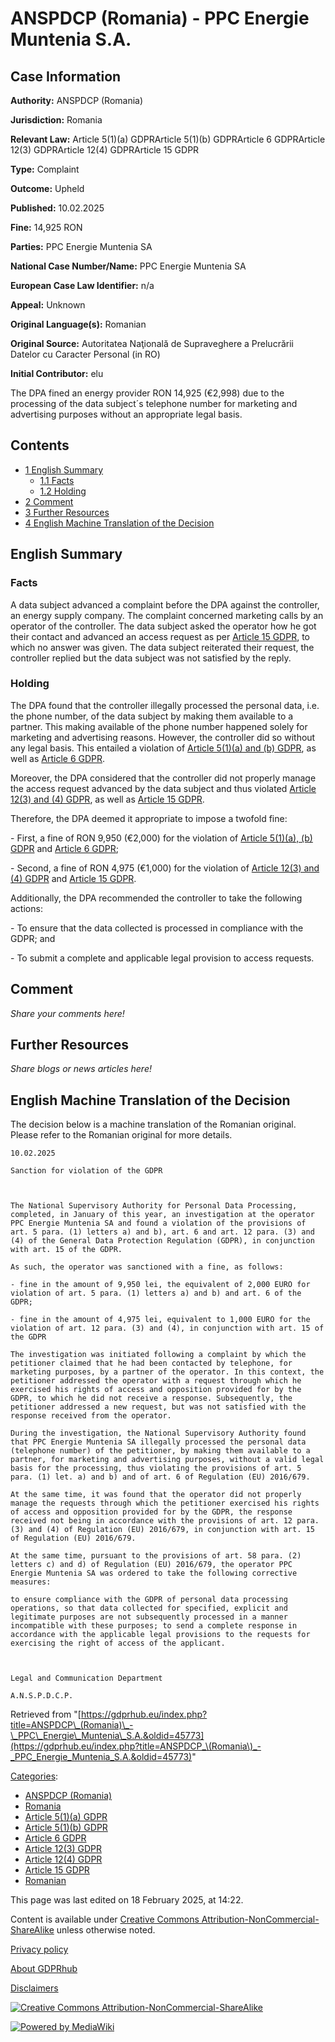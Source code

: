 # ANSPDCP (Romania) - PPC Energie Muntenia S.A.

## Case Information

**Authority:** ANSPDCP (Romania)

**Jurisdiction:** Romania

**Relevant Law:** Article 5(1)(a) GDPRArticle 5(1)(b) GDPRArticle 6 GDPRArticle 12(3) GDPRArticle 12(4) GDPRArticle 15 GDPR

**Type:** Complaint

**Outcome:** Upheld

**Published:** 10.02.2025

**Fine:** 14,925 RON

**Parties:** PPC Energie Muntenia SA

**National Case Number/Name:** PPC Energie Muntenia SA

**European Case Law Identifier:** n/a

**Appeal:** Unknown

**Original Language(s):** Romanian

**Original Source:** Autoritatea Naţională de Supraveghere a Prelucrării Datelor cu Caracter Personal (in RO)

**Initial Contributor:** elu

The DPA fined an energy provider RON 14,925 (€2,998) due to the processing of the data subject´s telephone number for marketing and advertising purposes without an appropriate legal basis.

## Contents

*   [1 English Summary](#English_Summary)
    *   [1.1 Facts](#Facts)
    *   [1.2 Holding](#Holding)
*   [2 Comment](#Comment)
*   [3 Further Resources](#Further_Resources)
*   [4 English Machine Translation of the Decision](#English_Machine_Translation_of_the_Decision)

## English Summary

### Facts

A data subject advanced a complaint before the DPA against the controller, an energy supply company. The complaint concerned marketing calls by an operator of the controller. The data subject asked the operator how he got their contact and advanced an access request as per [Article 15 GDPR](/index.php?title=Article_15_GDPR "Article 15 GDPR"), to which no answer was given. The data subject reiterated their request, the controller replied but the data subject was not satisfied by the reply.

### Holding

The DPA found that the controller illegally processed the personal data, i.e. the phone number, of the data subject by making them available to a partner. This making available of the phone number happened solely for marketing and advertising reasons. However, the controller did so without any legal basis. This entailed a violation of [Article 5(1)(a) and (b) GDPR](/index.php?title=Article_5_GDPR "Article 5 GDPR"), as well as [Article 6 GDPR](/index.php?title=Article_6_GDPR "Article 6 GDPR").

Moreover, the DPA considered that the controller did not properly manage the access request advanced by the data subject and thus violated [Article 12(3) and (4) GDPR](/index.php?title=Article_12_GDPR "Article 12 GDPR"), as well as [Article 15 GDPR](/index.php?title=Article_15_GDPR "Article 15 GDPR").

Therefore, the DPA deemed it appropriate to impose a twofold fine:

\- First, a fine of RON 9,950 (€2,000) for the violation of [Article 5(1)(a), (b) GDPR](/index.php?title=Article_5_GDPR "Article 5 GDPR") and [Article 6 GDPR](/index.php?title=Article_6_GDPR "Article 6 GDPR");

\- Second, a fine of RON 4,975 (€1,000) for the violation of [Article 12(3) and (4) GDPR](/index.php?title=Article_12_GDPR "Article 12 GDPR") and [Article 15 GDPR](/index.php?title=Article_15_GDPR "Article 15 GDPR").

Additionally, the DPA recommended the controller to take the following actions:

\- To ensure that the data collected is processed in compliance with the GDPR; and

\- To submit a complete and applicable legal provision to access requests.

## Comment

_Share your comments here!_

## Further Resources

_Share blogs or news articles here!_

## English Machine Translation of the Decision

The decision below is a machine translation of the Romanian original. Please refer to the Romanian original for more details.

```
10.02.2025

Sanction for violation of the GDPR

 

The National Supervisory Authority for Personal Data Processing, completed, in January of this year, an investigation at the operator PPC Energie Muntenia SA and found a violation of the provisions of art. 5 para. (1) letters a) and b), art. 6 and art. 12 para. (3) and (4) of the General Data Protection Regulation (GDPR), in conjunction with art. 15 of the GDPR.

As such, the operator was sanctioned with a fine, as follows:

- fine in the amount of 9,950 lei, the equivalent of 2,000 EURO for violation of art. 5 para. (1) letters a) and b) and art. 6 of the GDPR;

- fine in the amount of 4,975 lei, equivalent to 1,000 EURO for the violation of art. 12 para. (3) and (4), in conjunction with art. 15 of the GDPR

The investigation was initiated following a complaint by which the petitioner claimed that he had been contacted by telephone, for marketing purposes, by a partner of the operator. In this context, the petitioner addressed the operator with a request through which he exercised his rights of access and opposition provided for by the GDPR, to which he did not receive a response. Subsequently, the petitioner addressed a new request, but was not satisfied with the response received from the operator.

During the investigation, the National Supervisory Authority found that PPC Energie Muntenia SA illegally processed the personal data (telephone number) of the petitioner, by making them available to a partner, for marketing and advertising purposes, without a valid legal basis for the processing, thus violating the provisions of art. 5 para. (1) let. a) and b) and of art. 6 of Regulation (EU) 2016/679.

At the same time, it was found that the operator did not properly manage the requests through which the petitioner exercised his rights of access and opposition provided for by the GDPR, the response received not being in accordance with the provisions of art. 12 para. (3) and (4) of Regulation (EU) 2016/679, in conjunction with art. 15 of Regulation (EU) 2016/679.

At the same time, pursuant to the provisions of art. 58 para. (2) letters c) and d) of Regulation (EU) 2016/679, the operator PPC Energie Muntenia SA was ordered to take the following corrective measures:

to ensure compliance with the GDPR of personal data processing operations, so that data collected for specified, explicit and legitimate purposes are not subsequently processed in a manner incompatible with these purposes; to send a complete response in accordance with the applicable legal provisions to the requests for exercising the right of access of the applicant.

                                                                                                         

Legal and Communication Department

A.N.S.P.D.C.P.

```

Retrieved from "[https://gdprhub.eu/index.php?title=ANSPDCP\_(Romania)\_-\_PPC\_Energie\_Muntenia\_S.A.&oldid=45773](https://gdprhub.eu/index.php?title=ANSPDCP_\(Romania\)_-_PPC_Energie_Muntenia_S.A.&oldid=45773)"

[Categories](/index.php?title=Special:Categories "Special:Categories"):

*   [ANSPDCP (Romania)](/index.php?title=Category:ANSPDCP_\(Romania\) "Category:ANSPDCP (Romania)")
*   [Romania](/index.php?title=Category:Romania "Category:Romania")
*   [Article 5(1)(a) GDPR](/index.php?title=Category:Article_5\(1\)\(a\)_GDPR "Category:Article 5(1)(a) GDPR")
*   [Article 5(1)(b) GDPR](/index.php?title=Category:Article_5\(1\)\(b\)_GDPR "Category:Article 5(1)(b) GDPR")
*   [Article 6 GDPR](/index.php?title=Category:Article_6_GDPR "Category:Article 6 GDPR")
*   [Article 12(3) GDPR](/index.php?title=Category:Article_12\(3\)_GDPR "Category:Article 12(3) GDPR")
*   [Article 12(4) GDPR](/index.php?title=Category:Article_12\(4\)_GDPR "Category:Article 12(4) GDPR")
*   [Article 15 GDPR](/index.php?title=Category:Article_15_GDPR "Category:Article 15 GDPR")
*   [Romanian](/index.php?title=Category:Romanian "Category:Romanian")

This page was last edited on 18 February 2025, at 14:22.

Content is available under [Creative Commons Attribution-NonCommercial-ShareAlike](https://creativecommons.org/licenses/by-nc-sa/4.0/) unless otherwise noted.

[Privacy policy](/index.php?title=GDPRhub:Privacy_policy)

[About GDPRhub](/index.php?title=GDPRhub:About)

[Disclaimers](/index.php?title=GDPRhub:General_disclaimer)

[![Creative Commons Attribution-NonCommercial-ShareAlike](/resources/assets/licenses/cc-by-nc-sa.png)](https://creativecommons.org/licenses/by-nc-sa/4.0/)

[![Powered by MediaWiki](/resources/assets/poweredby_mediawiki_88x31.png)](https://www.mediawiki.org/)